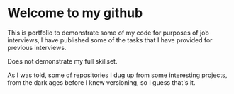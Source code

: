 # Welcome to my github

This is portfolio to demonstrate some of my code for purposes of job interviews, I have published some of the tasks that I have provided for previous interviews.

Does not demonstrate my full skillset.

As I was told, some of repositories I dug up from some interesting projects, from the dark ages before I knew versioning, so I guess that's it.
